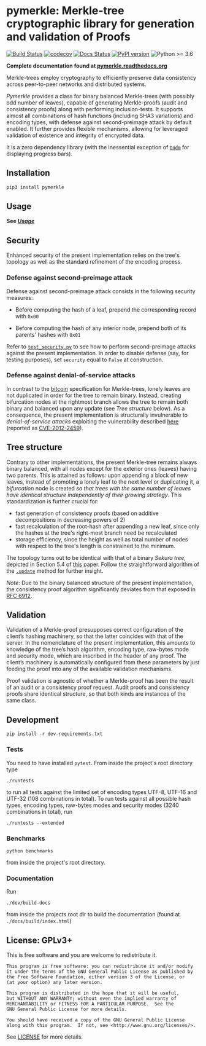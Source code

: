 # pymerkle: Merkle-tree cryptographic library for generation and validation of Proofs

[![Build Status](https://travis-ci.com/FoteinosMerg/pymerkle.svg?branch=master)](https://travis-ci.com/FoteinosMerg/pymerkle)
[![codecov](https://codecov.io/gh/FoteinosMerg/pymerkle/branch/master/graph/badge.svg)](https://codecov.io/gh/FoteinosMerg/pymerkle)
[![Docs Status](https://readthedocs.org/projects/pymerkle/badge/?version=latest)](http://pymerkle.readthedocs.org)
[![PyPI version](https://badge.fury.io/py/pymerkle.svg)](https://pypi.org/project/pymerkle/)
![Python >= 3.6](https://img.shields.io/badge/python-%3E%3D%203.6-blue.svg)

**Complete documentation found at [pymerkle.readthedocs.org](http://pymerkle.readthedocs.org/)**

Merkle-trees employ cryptography to efficiently preserve data consistency
across peer-to-peer networks and distributed systems.

_Pymerkle_ provides a class for binary balanced Merkle-trees (with possibly
odd number of leaves), capable of generating Merkle-proofs (audit and consistency
proofs) along with performing inclusion-tests. It supports almost all
combinations of hash functions (including SHA3 variations) and encoding
types, with defense against second-preimage attack by default enabled.
It further provides flexible mechanisms, allowing for leveraged validation
of existence and integrity of encrypted data.

It is a zero dependency library (with the inessential exception of
[`tqdm`](https://github.com/tqdm/tqdm) for displaying progress bars).

## Installation

```bash
pip3 install pymerkle
```

## Usage

**See [_Usage_](USAGE.rst)**

## Security

Enhanced security of the present implementation relies on the
tree's topology as well as the standard refinement
of the encoding process.

### Defense against second-preimage attack

Defense against second-preimage attack consists in the following security measures:

- Before computing the hash of a leaf, prepend the corresponding record with `0x00`

- Before computing the hash of any interior node, prepend both of its parents'
hashes with `0x01`

Refer to
[`test_security.py`](https://github.com/FoteinosMerg/pymerkle/blob/master/tests/test_security.py)
to see how to perform second-preimage attacks
against the present implementation. In order to disable defense (say, for testing purposes),
set ``security`` equal to ``False`` at construction.


### Defense against denial-of-service attacks

In contrast to the
[bitcoin](https://en.bitcoin.it/wiki/Protocol_documentation#Merkle_Trees)
specification for Merkle-trees, lonely leaves are not duplicated in order for
the tree to remain binary. Instead, creating bifurcation nodes at the
rightmost branch allows the tree to remain both binary and balanced upon any update
(see _Tree structure_ below). As a consequence, the present implementation is
structurally invulnerable to _denial-of-service attacks_ exploiting the
vulnerability described
[here](https://github.com/bitcoin/bitcoin/blob/bccb4d29a8080bf1ecda1fc235415a11d903a680/src/consensus/merkle.cpp)
(reported as [CVE-2012-2459](https://nvd.nist.gov/vuln/detail/CVE-2012-2459)).

## Tree structure

Contrary to other implementations, the present Merkle-tree remains always
binary balanced, with all nodes except for the exterior ones (leaves) having
two parents. This is attained as follows: upon appending a block of new leaves,
instead of promoting a lonely leaf to the next level or duplicating it, a
*bifurcation* node is created _so that trees with the same number of leaves
have identical structure independently of their growing strategy_.
This standardization is further crucial for:

- fast generation of consistency proofs (based on additive decompositions in
  decreasing powers of 2)
- fast recalculation of the root-hash after appending a new leaf, since only
  the hashes at the tree's right-most branch need be recalculated
- storage efficiency, since the height as well as total number of nodes with respect
  to the tree's length is constrained to the minimum.

The topology turns out to be identical with that of a binary _Sekura tree_,
depicted in Section 5.4 of [this](https://keccak.team/files/Sakura.pdf) paper.
Follow the straightforward algorithm of the
[`.update`](https://pymerkle.readthedocs.io/en/latest/_modules/pymerkle/core/tree.html#MerkleTree.update)
method for further insight.

_Note_: Due to the binary balanced structure of the present implementation,
the consistency proof algorithm significantly deviates from that exposed
in [RFC 6912](https://tools.ietf.org/html/rfc6962#section-2.1.2).


## Validation

Validation of a Merkle-proof presupposes correct configuration of the client’s
hashing machinery, so that the latter coincides with that of the server. In the
nomenclature of the present implementation, this amounts to knowledge of the
tree’s hash algorithm, encoding type, raw-bytes mode and security mode, which
are inscribed in the header of any proof. The client’s machinery is
automatically configured from these parameters by just feeding the proof into
any of the available validation mechanisms.

Proof validation is agnostic of whether a Merkle-proof has been
the result of an audit or a consistency proof request.
Audit proofs and consistency proofs share identical structure,
so that both kinds are instances of the same class.

## Development

```shell
pip install -r dev-requirements.txt
```

### Tests

You need to have installed ``pytest``. From inside the project's root directory type

```shell
./runtests
```

to run all tests against the limited set of encoding types UTF-8, UTF-16 and
UTF-32 (108 combinations in total). To run tests against all possible hash
types, encoding types, raw-bytes modes and security modes (3240 combinations
in total), run

```shell
./runtests --extended
```

### Benchmarks

```shell
python benchmarks
```
from inside the project's root directory.

### Documentation

Run

```shell
./dev/build-docs
```

from inside the projects root dir to build the documentation (found at `./docs/build/index.html`)

## License: GPLv3+

This is free software and you are welcome to redistribute it.

	This program is free software: you can redistribute it and/or modify
	it under the terms of the GNU General Public License as published by
	the Free Software Foundation, either version 3 of the License, or
	(at your option) any later version.

	This program is distributed in the hope that it will be useful,
	but WITHOUT ANY WARRANTY; without even the implied warranty of
	MERCHANTABILITY or FITNESS FOR A PARTICULAR PURPOSE.  See the
	GNU General Public License for more details.

	You should have received a copy of the GNU General Public License
	along with this program.  If not, see <http://www.gnu.org/licenses/>.

See [LICENSE](LICENSE) for more details.
